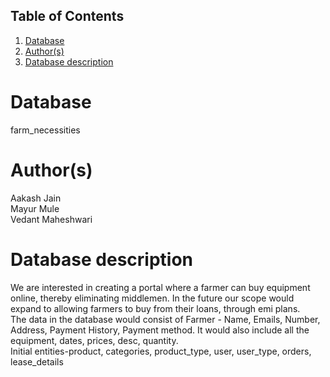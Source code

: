 ## Table of Contents
1. [Database](#database)
1. [Author(s)](#author)
1. [Database description](#description)
# Database
farm_necessities
# Author(s)
Aakash Jain  
Mayur Mule  
Vedant Maheshwari  
# Database description
We are interested in creating a portal where a farmer can buy equipment online, thereby eliminating middlemen. In the future our scope would expand to allowing farmers to buy from their loans, through emi plans.  
The data in the database would consist of Farmer - Name, Emails, Number, Address, Payment History, Payment method. It would also include all the equipment, dates, prices, desc, quantity.  
Initial entities-product, categories, product_type, user, user_type, orders, lease_details

